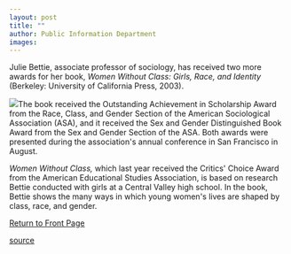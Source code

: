 ```yaml
---
layout: post
title: ""
author: Public Information Department
images:
---
```


Julie Bettie, associate professor of sociology, has received two more awards for her book, _Women Without Class: Girls, Race, and Identity_ (Berkeley: University of California Press, 2003).

![][1]The book received the Outstanding Achievement in Scholarship Award from the Race, Class, and Gender Section of the American Sociological Association (ASA), and it received the Sex and Gender Distinguished Book Award from the Sex and Gender Section of the ASA. Both awards were presented during the association's annual conference in San Francisco in August.

_Women Without Class,_ which last year received the Critics' Choice Award from the American Educational Studies Association, is based on research Bettie conducted with girls at a Central Valley high school. In the book, Bettie shows the many ways in which young women's lives are shaped by class, race, and gender.

[Return to Front Page][2]

[1]: ../art/bettie_book.120.jpg
[2]: http://currents.ucsc.edu/

[source](http://www1.ucsc.edu/currents/04-05/10-11/awards-bettie.asp "Permalink to awards-bettie")
